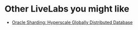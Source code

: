 # Other LiveLabs you might like

- [Oracle Sharding: Hyperscale Globally Distributed Database](https://apexapps.oracle.com/pls/apex/r/dbpm/livelabs/view-workshop?wid=866)
